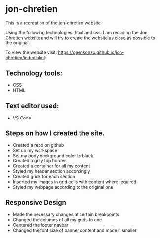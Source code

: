 # jon-chretien
This is a recreation of the jon-chretien website

Using the following technologies: html and css. I am recoding the Jon Chretien website and will try to create the website as close as possible to the original.

To view the website visit:  https://geenkonzo.github.io/jon-chretien/index.html:


## Technology tools:

- CSS
- HTML

## Text editor used:

- VS Code

## Steps on how I created the site.

- Created a repo on github
- Set up my workspace
- Set my body background color to black
- Created a gray top border
- Created a container for all my content
- Styled my header section accordingly
- Created grids for each section
- Inserted my images in grid cells with content where required
- Styled my webpage according to the original one

## Responsive Design

- Made the necessary changes at certain breakpoints 
- Changed the columns of all my grids to one
- Centered the footer navbar
- Changed the font size of banner content and made it smaller
